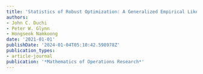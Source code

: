 ```yaml
---
title: 'Statistics of Robust Optimization: A Generalized Empirical Likelihood Approach'
authors:
- John C. Duchi
- Peter W. Glynn
- Hongseok Namkoong
date: '2021-01-01'
publishDate: '2024-01-04T05:10:42.598978Z'
publication_types:
- article-journal
publication: '*Mathematics of Operations Research*'
---
```

